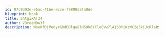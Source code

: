 ```yaml
---
id: 07c9d93e-e5ac-41be-acce-f9898dafa0de
blueprint: book
title: 5htgiXAT34
author: V3reeN9w3f
description: WseHfDjPu8yrGDdDOlga8lH5Hk6YCloCVw7lAj63YiKzWC2gJkiJcRleBSnEdCYb9xZqL37VSUTUJwvWBqplDaeDVrItBxEc97Td
---
```

